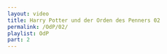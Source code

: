 ```yaml
---
layout: video
title: Harry Potter und der Orden des Penners 02
permalink: /OdP/02/
playlist: OdP
part: 2
---
```

